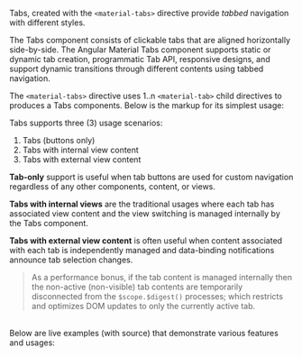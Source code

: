 Tabs, created with the `<material-tabs>` directive provide *tabbed* navigation with different styles.

The Tabs component consists of clickable tabs that are aligned horizontally side-by-side. The Angular Material Tabs component supports static or dynamic tab creation, programmatic Tab API, responsive designs, and support dynamic transitions through different contents using tabbed navigation.

The `<material-tabs>` directive uses 1..n `<material-tab>` child directives to produces a Tabs components. Below is the markup for its simplest usage:

<hljs lang="html">
<material-tabs>
  <material-tab label="Tab #1"></material-tab>
  <material-tab label="Tab #2"></material-tab>
  <material-tab label="Tab #3"></material-tab>
<material-tabs>
</hljs>

Tabs supports three (3) usage scenarios:

1. Tabs (buttons only)
2. Tabs with internal view content
3. Tabs with external view content

**Tab-only** support is useful when tab buttons are used for custom navigation regardless of any other components, content, or views. 

**Tabs with internal views** are the traditional usages where each tab has associated view content and the view switching is managed internally by the Tabs component.

**Tabs with external view content** is often useful when content associated with each tab is independently managed and data-binding notifications announce tab selection changes.

> As a performance bonus, if the tab content is managed internally then the non-active (non-visible) tab contents are temporarily disconnected from the `$scope.$digest()` processes; which restricts and optimizes DOM updates to only the currently active tab.

<br/>
Below are live examples (with source) that demonstrate various features and usages:<br/>
